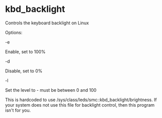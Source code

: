 # kbd_backlight
Controls the keyboard backlight on Linux

Options:

-e

  Enable, set to 100%
  
-d

  Disable, set to 0%

-l <num>

  Set the level to <num> - must be between 0 and 100

This is hardcoded to use /sys/class/leds/smc::kbd_backlight/brightness.  If
your system does not use this file for backlight control, then this
program isn't for you.
